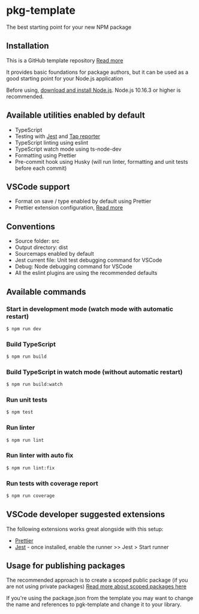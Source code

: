 # pkg-template

The best starting point for your new NPM package

## Installation

This is a GitHub template repository [Read more](https://help.github.com/en/github/creating-cloning-and-archiving-repositories/creating-a-repository-from-a-template)

It provides basic foundations for package authors, but it can be used as a good starting point for your Node.js application

Before using, [download and install Node.js](https://nodejs.org/en/download/).
Node.js 10.16.3 or higher is recommended.

## Available utilities enabled by default

- TypeScript
- Testing with [Jest](https://jestjs.io/) and [Tap reporter](https://www.npmjs.com/package/jest-tap-reporter)
- TypeScript linting using eslint
- TypeScript watch mode using ts-node-dev
- Formatting using Prettier
- Pre-commit hook using Husky (will run linter, formatting and unit tests before each commit)

## VSCode support

- Format on save / type enabled by default using Prettier
- Prettier extension configuration, [Read more](https://github.com/prettier/prettier-vscode)

## Conventions

- Source folder: src
- Output directory: dist
- Sourcemaps enabled by default
- Jest current file: Unit test debugging command for VSCode
- Debug: Node debugging command for VSCode
- All the eslint plugins are using the recommended defaults

## Available commands

### Start in development mode (watch mode with automatic restart)

```bash
$ npm run dev
```

### Build TypeScript

```bash
$ npm run build
```

### Build TypeScript in watch mode (without automatic restart)

```bash
$ npm run build:watch
```

### Run unit tests

```bash
$ npm test
```

### Run linter

```bash
$ npm run lint
```

### Run linter with auto fix

```bash
$ npm run lint:fix
```

### Run tests with coverage report

```bash
$ npm run coverage
```

## VSCode developer suggested extensions

The following extensions works great alongside with this setup:

- [Prettier](https://github.com/prettier/prettier-vscode)
- [Jest](https://github.com/jest-community/vscode-jest) - once installed, enable the runner >> Jest > Start runner

## Usage for publishing packages

The recommended approach is to create a scoped public package (if you are not using private packages)
[Read more about scoped packages here](https://docs.npmjs.com/creating-and-publishing-scoped-public-packages)

If you're using the package.json from the template you may want to change the name and references to pgk-template and change it to your library.
